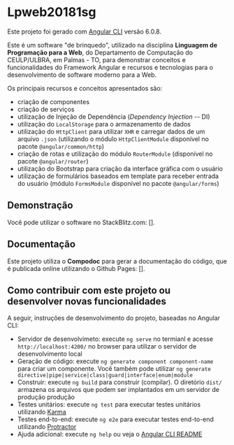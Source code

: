 # Lpweb20181sg

Este projeto foi gerado com [Angular CLI](https://github.com/angular/angular-cli) versão 6.0.8.

Este é um software "de brinquedo", utilizado na disciplina **Linguagem de Programação para a Web**, 
do Departamento de Computação do CEULP/ULBRA, em Palmas - TO, para demonstrar conceitos e funcionalidades 
do Framework Angular e recursos e tecnologias para o desenvolvimento de software moderno para a Web.

Os principais recursos e conceitos apresentados são:

* criação de componentes
* criação de serviços
* utilização de Injeção de Dependência (*Dependency Injection* -- DI)
* utilização do `LocalStorage` para o armazenamento de dados
* utilização do `HttpClient` para utilizar `XHR` e carregar dados de um arquivo `.json` (utilizando o módulo `HttpClientModule` disponível no pacote `@angular/common/http`)
* criação de rotas e utilização do módulo `RouterModule` (disponível no pacote `@angular/router`)
* utilização do Bootstrap para criação da interface gráfica com o usuário
* utilização de formulários baseados em template para receber entrada do usuário (módulo `FormsModule` disponível no pacote `@angular/forms`)

## Demonstração 

Você pode utilizar o software no StackBlitz.com: [].

## Documentação 

Este projeto utiliza o **Compodoc** para gerar a documentação do código, que é publicada online utilizando o Github Pages: [].

## Como contribuir com este projeto ou desenvolver novas funcionalidades

A seguir, instruções de desenvolvimento do projeto, baseadas no Angular CLI:

* Servidor de desenvolvimeto: execute `ng serve` no termianl e acesse `http://localhost:4200/` no browser para utilizar o servidor de desenvolvimento local
* Geração de código: execute `ng generate component component-name` para criar um componente. Você também pode utilizar `ng generate directive|pipe|service|class|guard|interface|enum|module`
* Construir: execute `ng build` para construir (compilar). O diretório `dist/` armazena os arquivos que podem ser implantados em um servidor de produção produção
* Testes unitários: execute `ng test` para executar testes unitários utilizando [Karma](https://karma-runner.github.io)
* Testes end-to-end: execute `ng e2e` para executar testes end-to-end utilizando [Protractor](http://www.protractortest.org/)
* Ajuda adicional: execute `ng help` ou veja o [Angular CLI README](https://github.com/angular/angular-cli/blob/master/README.md)

